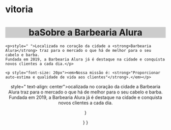 # vitoria

<!DOCTYPE html>
<html lang="pt-br">
    <meta charset="UTF-8">
    <title>Barbearia Alura</title>
 <link rel="stylesheet" href="style.css">
    <h1 style=" text-align: center;background: #cccccc;">baSobre a Barbearia Alura</h1>
<style >
    p {
       text-align:center 
    }
    
</style>

    <p>style=" ">Localizada no coração da cidade a <strong>Barbearia Alura</strong> traz para o mercado o que há de melhor para o seu cabelo e barba. 
    Fundada em 2019, a Barbearia Alura já é destaque na cidade e conquista novos clientes a cada dia.</p>

    <p style="font-size: 20px"><em>Nossa missão é: <strong>"Proporcionar auto-estima e qualidade de vida aos clientes"</strong>.</em></p>

<p>style=" text-align: center">ocalizada no coração da cidade a Barbearia Alura traz para o mercado o que há de melhor para o seu cabelo e barba. Fundada em 2019, a Barbearia Alura já é destaque na cidade e conquista novos clientes a cada dia.</p>
</html>

    
}


}
}
